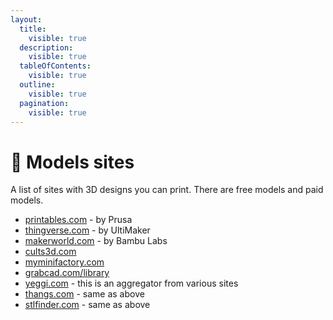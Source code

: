 ```yaml
---
layout:
  title:
    visible: true
  description:
    visible: true
  tableOfContents:
    visible: true
  outline:
    visible: true
  pagination:
    visible: true
---
```


# 🎨 Models sites

A list of sites with 3D designs you can print. There are free models and paid models.

* [printables.com](https://www.printables.com/) - by Prusa
* [thingverse.com](https://www.thingiverse.com/) - by UltiMaker
* [makerworld.com](https://makerworld.com/) - by Bambu Labs
* [cults3d.com](https://cults3d.com/)
* [myminifactory.com](https://www.myminifactory.com/)&#x20;
* [grabcad.com/library](https://grabcad.com/library)&#x20;
* [yeggi.com](https://www.yeggi.com/) - this is an aggregator from various sites
* [thangs.com](https://thangs.com/) - same as above
* [stlfinder.com](https://www.stlfinder.com/) - same as above
